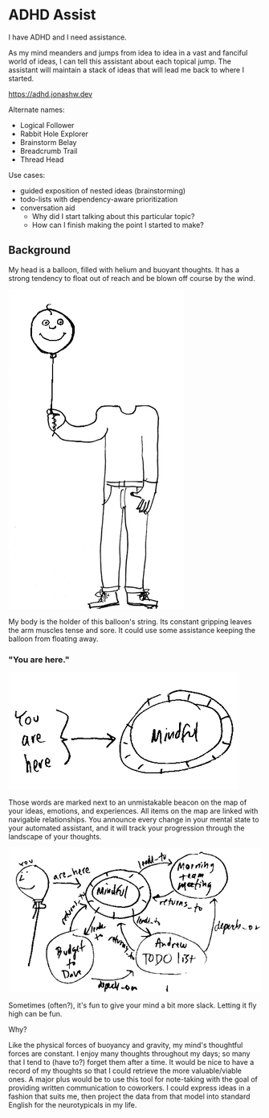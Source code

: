 # ADHD Assist

I have ADHD and I need assistance.

As my mind meanders and jumps from idea to idea in a
vast and fanciful world of ideas, I can tell this assistant about
each topical jump. The assistant will maintain a stack of ideas that will
lead me back to where I started.

https://adhd.jonashw.dev

Alternate names:

- Logical Follower
- Rabbit Hole Explorer
- Brainstorm Belay
- Breadcrumb Trail
- Thread Head

Use cases:

- guided exposition of nested ideas (brainstorming)
- todo-lists with dependency-aware prioritization
- conversation aid 
  - Why did I start talking about this particular topic?
  - How can I finish making the point I started to make?

## Background

My head is a balloon, filled with helium and buoyant thoughts. It has a strong tendency to float out of reach and be blown off course by the wind.

![balloon head](README_files/balloon-head-and-body.png)


My body is the holder of this balloon's string.  Its constant gripping leaves the arm muscles tense and sore.  It could use some assistance keeping the balloon from floating away.

### &quot;You are here.&quot;

![you are here](README_files/you-are-here.png)

Those words are marked next to an unmistakable beacon on the map of your ideas, emotions, and experiences.  All items on the map are linked with navigable relationships.  You announce every change in your mental state to your automated assistant, and it will track your progression through the landscape of your thoughts.  

![sample mind map](README_files/sample-graph.png)

Sometimes (often?), it's fun to give your mind a bit more slack.  Letting it fly high can be fun.

Why?

Like the physical forces of buoyancy and gravity,  my mind's thoughtful forces are constant.  I enjoy many thoughts throughout my days; so many that I tend to (have to?) forget them after a time. It would be nice to have a record of my thoughts so that I could retrieve the more valuable/viable ones.  A major plus would be to use this tool for note-taking with the goal of providing written communication to coworkers.  I could express ideas in a fashion that suits me, then project the data from that model into standard English for the neurotypicals in my life.